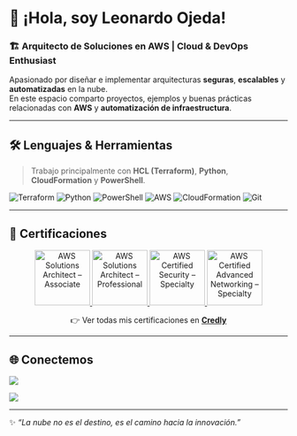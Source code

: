 # 👋 ¡Hola, soy Leonardo Ojeda!

### 🏗️ Arquitecto de Soluciones en AWS | Cloud & DevOps Enthusiast

Apasionado por diseñar e implementar arquitecturas **seguras**, **escalables** y **automatizadas** en la nube.  
En este espacio comparto proyectos, ejemplos y buenas prácticas relacionadas con **AWS** y **automatización de infraestructura**.

---

## 🛠️ Lenguajes & Herramientas

> Trabajo principalmente con **HCL (Terraform)**, **Python**, **CloudFormation** y **PowerShell**.

![Terraform](https://img.shields.io/badge/Terraform-7B42BC?style=for-the-badge&logo=terraform&logoColor=white)
![Python](https://img.shields.io/badge/Python-3776AB?style=for-the-badge&logo=python&logoColor=white)
![PowerShell](https://img.shields.io/badge/PowerShell-5391FE?style=for-the-badge&logo=powershell&logoColor=white)
![AWS](https://img.shields.io/badge/AWS-232F3E?style=for-the-badge&logo=amazon-aws&logoColor=white)
![CloudFormation](https://img.shields.io/badge/CloudFormation-232F3E?style=for-the-badge&logo=awscloudformation&logoColor=white)
![Git](https://img.shields.io/badge/Git-F05032?style=for-the-badge&logo=git&logoColor=white)

---

## 🏅 Certificaciones

<p align="center">
  <a href="https://www.credly.com/earner/earned/badge/301ae17d-265c-4ab2-98e1-aa50b5d20a75" target="_blank">
    <img src="https://images.credly.com/size/340x340/images/2e3c4a4c-5fef-4f47-a4d4-4a85b5050e06/AWS-SolArchitect-Associate-2020.png" width="100" alt="AWS Solutions Architect – Associate"/>
  </a>
  <a href="https://www.credly.com/badges/adaaeb7b-9362-4df9-9f08-d44887278c37" target="_blank">
    <img src="https://images.credly.com/size/340x340/images/5987d60c-7f9c-4b4b-8d06-74825b3c7cf2/AWS-SolArchitect-Professional-2020.png" width="100" alt="AWS Solutions Architect – Professional"/>
  </a>
  <a href="https://www.credly.com/badges/c6abf9c5-2536-42fa-8a25-4d13049896e4" target="_blank">
    <img src="https://images.credly.com/size/340x340/images/0e4bda3b-0975-42b8-8b31-8f8d3c86fc2d/AWS-Security-Specialty-2020.png" width="100" alt="AWS Certified Security – Specialty"/>
  </a>
  <a href="https://www.credly.com/badges/448b3bce-c689-4965-9d4c-cb16c9dbadee" target="_blank">
    <img src="https://images.credly.com/size/340x340/images/ae4a8305-8c97-4d3b-81d1-7b8e9c7f02aa/AWS-Networking-Specialty-2020.png" width="100" alt="AWS Certified Advanced Networking – Specialty"/>
  </a>
</p>

<p align="center">
  👉 Ver todas mis certificaciones en <a href="https://www.credly.com/users/leonardo-ojeda" target="_blank"><b>Credly</b></a>
</p>

---

## 🌐 Conectemos

<p align="left">
  <a href="https://www.linkedin.com/in/ojedaleonardo/" target="_blank">
    <img src="https://img.shields.io/badge/LinkedIn-Leonardo%20Ojeda-blue?style=for-the-badge&logo=linkedin&logoColor=white"/>
  </a>
</p>

<p align="left">
  <a href="mailto:ojedaleonardo@outlook.com">
    <img src="https://img.shields.io/badge/Email-ojedaleonardo%40outlook.com-red?style=for-the-badge&logo=microsoft-outlook&logoColor=white"/>
  </a>
</p>

---

✨ *“La nube no es el destino, es el camino hacia la innovación.”*
